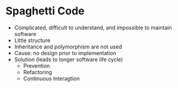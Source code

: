# Spaghetti Code

- Complicated, difficult to understand, and
  impossible to maintain software
- Little structure
- Inheritance and polymorphism are not used
- Cause: no design prior to implementation
- Solution (leads to longer software life cycle)
  - Prevention
  - Refactoring
  - Continuous Interagtion
